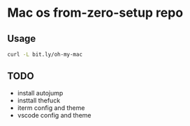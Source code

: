 # Mac os from-zero-setup repo

## Usage

```sh
curl -L bit.ly/oh-my-mac
```

## TODO

- install autojump
- insttall thefuck
- iterm config and theme
- vscode config and theme
